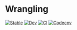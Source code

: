 # Wrangling

[![Stable](https://img.shields.io/badge/docs-stable-blue.svg)](https://invenia.github.io/Wrangling.jl/stable)
[![Dev](https://img.shields.io/badge/docs-dev-blue.svg)](https://invenia.github.io/Wrangling.jl/dev)
[![CI](https://github.com/Invenia/Wrangling.jl/workflows/CI/badge.svg)](https://github.com/Invenia/Wrangling.jl/actions?query=workflow%3ACI)
[![Codecov](https://codecov.io/gh/invenia/Wrangling.jl/branch/master/graph/badge.svg)](https://codecov.io/gh/invenia/Wrangling.jl)
